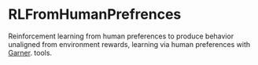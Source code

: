 # RLFromHumanPrefrences
Reinforcement learning from human preferences to produce behavior unaligned from environment rewards, learning via human preferences with [Garner](https://garner.app). tools.
